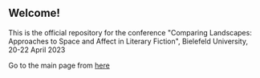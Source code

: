 ## Welcome!

This is the official repository for the conference "Comparing Landscapes: Approaches to Space and Affect in Literary Fiction", Bielefeld University, 20-22 April 2023

Go to the main page from [here](https://comparing-landscapes.github.io)
